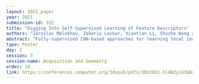 ```yaml
---
layout: 2021_paper
year: 2021
submission-id: 332
title: "Digging Into Self-Supervised Learning of Feature Descriptors"
authors: "Iaroslav Melekhov, Zakaria Laskar, Xiaotian Li, Shuzhe Wang and Juho Kannala"
abstract: "Fully-supervised CNN-based approaches for learning local image descriptors have shown remarkable results in a wide range of geometric tasks. However, most of them require per-pixel ground-truth keypoint correspondence data which is difficult to acquire at scale. To address this challenge, recent weakly- and self-supervised methods can learn feature descriptors from relative camera poses or using only synthetic rigid transformations such as homographies. In this work, we focus on understanding the limitations of existing self-supervised approaches and propose a set of improvements that combined, lead to powerful feature descriptors. We show that increasing the search space from in-pair to in-batch for hard negative mining brings consistent improvement. To enhance the discriminativeness of feature descriptors, we propose a coarse-to-fine method for mining local hard negatives from a wider search space by using global visual image descriptors. We demonstrate that a combination of synthetic homography transformation, color augmentation, and photorealistic image stylization produces useful representations that are viewpoint and illumination invariant. The feature descriptors learned by the proposed approach perform competitively and surpass their fully- and weakly-supervised counterparts on various geometric benchmarks such as image-based localization, sparse feature matching, and image retrieval."
type: Poster
day: 2
session: 3
session-name: Acquisition and Geometry
order: 14
link: https://conferences.computer.org/3dvpub/pdfs/3DV2021-5lXBZyiG3QAsRBKXHIjqU8/268800b144/268800b144.pdf
---
```

